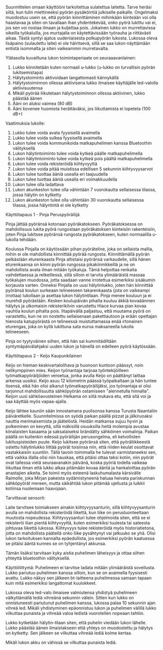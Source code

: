 Suunnittelen omaan käyttööni tarkoitettua sulatettua laitetta. Tarve heräsi siitä, kun 
tulin miettineeksi pyörän pysäköintiä julkiselle paikalle. Ongelmaksi muodostuu usein se, että
pyörän kiinnittäminen mihinkään kiinteään voi olla haastavaa ja siten on tavallaan ihan yhdentekevää,
onko pyörä lukittu vai ei, jos sen voi nostaa ilmaan ja kuljettaa pois. Jokainen lukko on 
murrettavissa oikeilla työkaluilla, jos murtajalla on käytettävissään työrauha ja riittävästi
aikaa. Tästä syntyi ajatus uudenlaisesta polkupyörän lukosta. Lukossa oleva lisäpaino (sulautettu laite)
ei ole häiritsevä, sillä se saa lukon näyttämään entistä isommalta ja siten vaikeammin murretavalta.

Ylätasolla kuvailtuna lukon toimintaperiaate on seuraaavanlainen:

1. Lukko kiinnitetään kuten normaali u-lukko (u-lukko on turvallisin pyörän lukitsemistapa)
2. Hälytystoiminto aktivoidaan langattomasti kännykällä
3. Hälytystoiminnon ollessa aktiivisena lukko ilmaisee käyttäjälle led-valolla aktiivisuutensa
4. Mikäli pyörää liikutetaan hälytystoiminnon ollessa aktiivinen, lukko päästää äänen
5. Ääni on aluksi vaimea (80 dB)
6. Ääni kovenee huomiota herättäväksi, jos liikuttamista ei lopeteta (100 dB+)

Vaatimuksia lukolle:

1. Lukko tulee voida avata fyysisellä avaimella
2. Lukko tulee voida sulkea fyysisellä avaimella
3. Lukon tulee voida kommunikoida matkapuhelimen kanssa  Bluetoothin välityksellä
4. Lukon hälytintoiminto tulee voida kytkeä päälle matkapuhelimella
5. Lukon hälytintoiminto tulee voida kytkeä pois päältä matkapuhelimella
6. Lukon tulee voida rekisteröidä kiihtyvyyttä
7. Lukon tulee voida pitää muistissa edellisen 5 sekunnin kiihtyvyysarvot
8. Lukon tulee tuottaa ääniä usealla eri taajuudella
9. Lukon tulee tuottaa ääniä usealla eri voimakkuudella
10. Lukon tulee olla ladattava
11. Lukon akunkeston tulee olla vähintään 7 vuorokautta sellaisessa tilassa, jossa hälytin
on kytketty
12. Lukon akunkeston tulee olla vähintään 30 vuorokautta sellaisessa tilassa, jossa hälyntintä
ei ole kytketty

Käyttötapaus 1 - Pinja Peruspyöräilijä

Pinja jättää pyöränsä kotonaan pyöräkatokseen. Pyöräkatoksessa on mahdollisuus lukita pyörä rungostaan
pyöräkatoksen kiinteisiin rakenteisiin, joten Pinja lukitsee pyöränsä rungosta pyöräkatokseen, kuten
normaalilla u-lukolla tehdään.

Koulussa Pinjalla on käytössään pihan pyöräteline, joka on sellaista mallia, mihin ei ole mahdollista
kiinnittää pyörää rungosta. Kiinnittämällä pyörän pelkästään eturenkaasta Pinja altistaisi pyöränsä
varkaudelle, sillä hänen eturenkaansa on kiinni pyörän rungossa pikakiinnikkeillä ja ne on mahdollista
avata ilman mitään työkaluja. Tämä helpottaa renkaita vaihdettaessa ja retkeillessä, sillä silloin 
ei tarvita ylimääräistä massaa työkalujen muodossa, jotta saadaan vanne irrotettua esimerkiksi 
sisäkumin korjausta varten. Onneksi Pinjalla on uusi hälytinlukko, joten hän kiinnittää pyöränsä 
koulun surkeaan telineeseen takarenkaasta (jota on vaikeampi irrottaa) lukollaan ja asettaa lukon 
hälytintilaan. Pinja menee kouluun ja ei murehdi pyörästään. Kesken koulupäivän pihalta kuuluu äkkiä
kovaääninen hälytys ja ulkomaisin rekisterikilvin varustettu Hiace kurvaa pian kovaa vauhtia koulun pihalta
pois. Iltapäivällä paljastuu, että muutama pyörä on varastettu, kun ne on nostettu sellaisenaan 
pakettiautoon ja erään opettajan hienosta katupyörästä on telineessä muistuttamassa enää irtonainen 
eturengas, joka on kyllä lukittuna sata euroa maksaneella lukolla telineeseen.

Pinja on tyytyväinen siihen, että hän sai kummitädiltään syntymäpäivälahjaksi uuden lukon ja hänellä
on edelleen pyörä käytössään.

Käyttötapaus 2 - Keijo Kaupunkilainen

Keijo on hieman keskivartalolihava ja huonoon kuntoon päässyt, noin nelikymppinen mies. Keijon 
työnantaja tarjoaa työntekijöilleen työmatkapyöräiljöiden veroetua, jonka avulla Keijo on päättänyt
laittaa arkensa uusiksi. Keijo asuu 12 kilometrin päässä työpaikaltaan ja hän tuntee itsensä, eikä hän 
olisi alkanut työmatkapyöräilijäksi, jos työnantaja ei olisi tarjonnut mahdollisuutta sähköpyörän 
ostamiseen "alennetulla hinnalla". Keijon uusi sähköavusteinen Helkama on siitä mukava etu, että 
sitä voi ja saa käyttää myös vapaa-ajalla. 

Keijo lähtee kauniin sään innostamana puolisonsa kanssa Turusta Naantaliin päiväretkelle. Suunnitelmissa
on syödä paikan päällä pizzat ja jälkiruoaksi nauttia merimaisemista ja jäätelöstä. Heidän matkansa 
sujuu hyvin ja polkeminen on kevyttä, sillä mäkisillä osuuksilla heitä molempia avustaa kiinalaisten 
kasaama ja saksalaiseksi brändätty sähköinen voimalinja. Paikan päällä on kuitenkin edessä pyöräilijän
perusongelma, eli kelvollisten lukituspisteiden puute. Keijo lukitsee pyöränsä siten, että pyöräliikkeestä
ostettu hälytinlukko liittää pyörät toisiinsa niin, että niiden keulat osoittavat vastakkaisiin suuntiin. 
Tällä tavoin toimimalla he tulevat varmistaneeksi sen, että vaikka illalla olisi niin hauskaa, että
pitäisi ottaa taksi kotiin, niin pyörät ovat tallessa vielä seuraavanakin päivänä, koska pyöriä 
todella vaikeaa liikuttaa ilman että lukko alkaa pitämään kovaa ääntä ja hankaloittaa pyörän anastajien
aikeita. Se toimii myös esteenä laskuhumalasta kärsivälle Raimolle, joka Mirjan pakeista sydämistyneenä 
haluaa heivata pariskunnan sähköpyörät mereen, mutta säikähtää lukon pitämää ujellusta ja luikkii 
kotiinsa nuolemaan haavojaan.

Tarvittavat sensorit:

Laite tarvitsee toimiakseen ainakin kiihtyvyysanturin, sillä kiihtyvyysanturin avulla on mahdollista 
rekisteröidä liikettä, kun liike on perusluonteeltaan muutosta nopeudessa. Kiihtyvyysanturi tulee 
ohjelmoida siten, että se ei rekisteröi liian pientä kiihtyvyyttä, kuten esimerkiksi tuulesta tai 
sateesta johtuvaa liikettä lukossa. Kiihtyvyys tulee rekisteröidä myös historiatietona, jotta on 
mahdollista päätellä onko liike pysähtynyt vai jatkuuko se yhä. Olisi lukon tarkoituksen kannalta 
epäedullista, jos esimerkiksi pyörän kaatuessa se pitäisi ääntä kunnes se on tyhjentänyt akkunsa.

Tämän lisäksi tarvitaan kyky aistia puhelimen läheisyys ja ottaa siihen yhteyttä bluetoothin välityksellä. 

Käyttöliittymä:
Puhelimeen ei tarvitse ladata mitään ylimääräistä sovellusta. Lukko pariutuu puhelimen kanssa silloin,
kun se on avaimella fyysisesti avattu. Lukko näkyy sen jälkeen bt-laitteena puhelimessa samaan tapaan
kuin mitä esimerkiksi langattomat kuulokkeet. 

Lukossa oleva led-valo ilmaisee valmiutensa yhdistyä puhelimeen välkyttämällä lediä vihreänä
 sekunnin välein. Sitten kun lukko on onnistuneesti pariutunut puhelimen kanssa, lukossa palaa 
 10 sekunnin ajan vihreä led. Mikäli yhdistyminen epäonnistuu lukon ja puhelimen välillä lukko 
 vilkuttaa punaista ja vihreää valoa ledistä vuorotellen nopeaan tahtiin. 

 Lukko kytketään hälytin-tilaan siten, että puhelin viedään lukon lähelle. Lukko päästää äänen 
ilmaistakseen että yhteys on muodostettu ja hälytys on kytketty. Sen jälkeen se vilkuttaa 
vihreää lediä kolme kertaa.

Mikäli lukon akku on vähissä se vilkuttaa punaista lediä.

